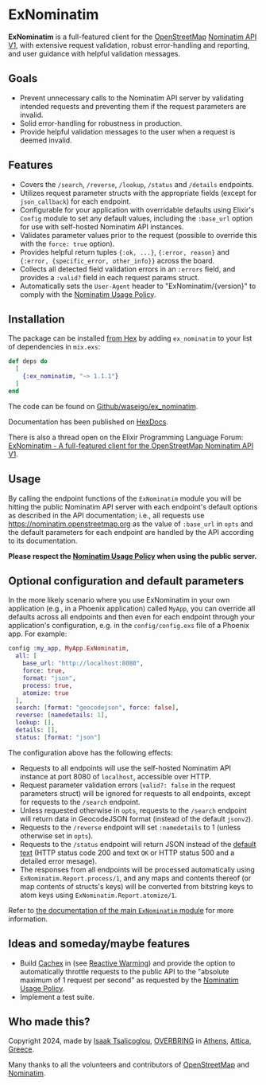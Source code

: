 <!-- <img src="./etc/assets/ex_nominatim_logo.png" height="100"> -->

# ExNominatim

**ExNominatim** is a full-featured client for the [OpenStreetMap](https://www.openstreetmap.org) [Nominatim API V1](https://nominatim.org/release-docs/latest/api/Overview/), with extensive request validation, robust error-handling and reporting, and user guidance with helpful validation messages.

## Goals

* Prevent unnecessary calls to the Nominatim API server by validating intended requests and preventing them if the request parameters are invalid.
* Solid error-handling for robustness in production.
* Provide helpful validation messages to the user when a request is deemed invalid.

## Features

* Covers the `/search`, `/reverse`, `/lookup`, `/status` and `/details` endpoints.
* Utilizes request parameter structs with the appropriate fields (except for `json_callback`) for each endpoint.
* Configurable for your application with overridable defaults using Elixir's `Config` module to set any default values, including the `:base_url` option for use with self-hosted Nominatim API instances.
* Validates parameter values prior to the request (possible to override this with the `force: true` option).
* Provides helpful return tuples `{:ok, ...}`, `{:error, reason}` and `{:error, {specific_error, other_info}}` across the board.
* Collects all detected field validation errors in an `:errors` field, and provides a `:valid?` field in each request params struct.
* Automatically sets the `User-Agent` header to "ExNominatim/{version}" to comply with the [Nominatim Usage Policy](https://operations.osmfoundation.org/policies/nominatim/).

## Installation

The package can be installed [from Hex](https://hex.pm/package/ex_nominatim) by adding `ex_nominatim` to your list of dependencies in `mix.exs`:

```elixir
def deps do
  [
    {:ex_nominatim, "~> 1.1.1"}
  ]
end
```

The code can be found on [Github/waseigo/ex_nominatim](https://github.com/waseigo/ex_nominatim).

Documentation has been published on [HexDocs](https://hexdocs.pm/ex_nominatim).

There is also a thread open on the Elixir Programming Language Forum: [ExNominatim - A full-featured client for the OpenStreetMap Nominatim API V1](https://elixirforum.com/t/exnominatim-a-full-featured-client-for-the-openstreetmap-nominatim-api-v1/65120/1).

## Usage

By calling the endpoint functions of the `ExNominatim` module you will be hitting the public Nominatim API server with each endpoint's default options as described in the API documentation; i.e., all requests use <https://nominatim.openstreetmap.org> as the value of `:base_url` in `opts` and the default parameters for each endpoint are handled by the API according to its documentation.

**Please respect the [Nominatim Usage Policy](https://operations.osmfoundation.org/policies/nominatim/) when using the public server.**

## Optional configuration and default parameters

In the more likely scenario where you use ExNominatim in your own application (e.g., in a Phoenix application) called `MyApp`, you can override all defaults across all endpoints and then even for each endpoint through your application's configuration, e.g. in the `config/config.exs` file of a Phoenix app. For example:

```elixir
config :my_app, MyApp.ExNominatim,
  all: [
    base_url: "http://localhost:8080",
    force: true,
    format: "json",
    process: true,
    atomize: true
  ],
  search: [format: "geocodejson", force: false],
  reverse: [namedetails: 1],
  lookup: [],
  details: [],
  status: [format: "json"]
```

The configuration above has the following effects:

* Requests to all endpoints will use the self-hosted Nominatim API instance at port 8080 of `localhost`, accessible over HTTP.
* Request parameter validation errors (`valid?: false` in the request parameters struct) will be ignored for requests to all endpoints, except for requests to the `/search` endpoint.
* Unless requested otherwise in `opts`, requests to the `/search` endpoint will return data in GeocodeJSON format (instead of the default `jsonv2`).
* Requests to the `/reverse` endpoint will set `:namedetails` to 1 (unless otherwise set in `opts`).
* Requests to the `/status` endpoint will return JSON instead of the [default text](https://nominatim.org/release-docs/develop/api/Status/#output) (HTTP status code 200 and text `OK` or HTTP status 500 and a detailed error mesage).
* The responses from all endpoints will be processed automatically using `ExNominatim.Report.process/1`, and any maps and contents thereof (or map contents of structs's keys) will be converted from bitstring keys to atom keys using `ExNominatim.Report.atomize/1`.

Refer to [the documentation of the main `ExNominatim` module](https://hexdocs.pm/ex_nominatim/ExNominatim.html) for more information.

## Ideas and someday/maybe features

* Build [Cachex](https://hexdocs.pm/cachex/Cachex.html) in (see [Reactive Warming](https://hexdocs.pm/cachex/reactive-warming.html)) and provide the option to automatically throttle requests to the public API to the "absolute maximum of 1 request per second" as requested by the [Nominatim Usage Policy](https://operations.osmfoundation.org/policies/nominatim/).
* Implement a test suite.

## Who made this?

Copyright 2024, made by [Isaak Tsalicoglou](https://linkedin.com/in/tisaak), [OVERBRING](https://overbring.com) in [Athens](https://www.openstreetmap.org/#map=11/37.9909/23.7387), [Attica](https://www.openstreetmap.org/#map=8/37.061/23.456), [Greece](https://www.openstreetmap.org/#map=6/38.310/24.489).

Many thanks to all the volunteers and contributors of [OpenStreetMap](https://www.openstreetmap.org/) and [Nominatim](https://nominatim.org/).